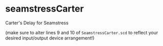 # seamstressCarter
Carter's Delay for Seamstress

(make sure to alter lines 9 and 10 of `SeamstressCarter.scd` to reflect your desired input/output device arrangement!)
